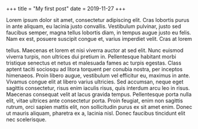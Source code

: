 +++
title = "My first post"
date = 2019-11-27
+++

 Lorem ipsum dolor sit amet, consectetur adipiscing elit. Cras lobortis purus in ante aliquam, eu lacinia
justo convallis. Vestibulum pulvinar, justo sed faucibus semper, magna tellus lobortis diam, in tempus
augue justo eu felis. Nam ex est, posuere suscipit congue et, varius imperdiet velit. Cras at lorem
<!-- more -->
tellus. Maecenas et lorem et nisi viverra auctor at sed elit. Nunc euismod viverra turpis, non ultrices
dui pretium in. Pellentesque habitant morbi tristique senectus et netus et malesuada fames ac turpis
egestas. Class aptent taciti sociosqu ad litora torquent per conubia nostra, per inceptos himenaeos.
Proin libero augue, vestibulum vel efficitur eu, maximus in ante. Vivamus congue elit at libero varius
ultricies. Sed accumsan, neque eget sagittis consectetur, risus enim iaculis risus, quis interdum arcu
leo in risus. Maecenas consequat velit at lacus gravida tempus. Pellentesque porta nulla elit, vitae
ultrices ante consectetur porta. Proin feugiat, enim non sagittis rutrum, orci sapien mattis elit, non
sollicitudin purus ex sit amet enim. Donec ut mauris aliquam, pharetra ex a, lacinia nisl. Donec
faucibus tincidunt elit nec scelerisque.